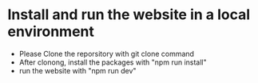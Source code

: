 # Install and run the website in a local environment

- Please Clone the reporsitory with git clone command
- After clonong, install the packages with "npm run install"
- run the website with "npm run dev" 


